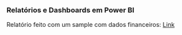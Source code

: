 <h3> Relatórios e Dashboards em Power BI </h3>
<h>Relatório feito com um sample com dados financeiros: </h>
<a href="https://app.powerbi.com/view?r=eyJrIjoiZmYxODBhZTAtZGQ0YS00YmI5LWI0YzgtYmY3ZGVhYTc0N2U5IiwidCI6ImIwZTczMzVmLWZkMWYtNDZhZC05OGM3LTU1ZTZlNGUyMjJlYSJ9">Link</a>


